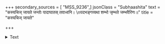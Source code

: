 +++
secondary_sources = [ "MSS_9236",]
jsonClass = "Subhaashita"
text = "कस्यचिज् जायते जन्तोः पादाघातस् तवाध्वनि।  \nपदभङ्गव्यथा शम्भो जृम्भते जम्भवैरिणः॥"
title = "कस्यचिज् जायते"

+++

<details><summary>Text</summary>

कस्यचिज् जायते जन्तोः पादाघातस् तवाध्वनि।  
पदभङ्गव्यथा शम्भो जृम्भते जम्भवैरिणः॥
</details>
